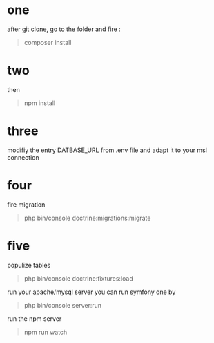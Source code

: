 # one
after git clone, go to the folder and fire :
> composer install

# two
then
> npm install

# three
modifiy the entry DATBASE_URL from .env file and adapt it to your msl connection

# four
fire migration
> php bin/console doctrine:migrations:migrate

# five
populize tables
> php bin/console doctrine:fixtures:load


run your apache/mysql server
you can run symfony one by
> php bin/console server:run

run the npm server
> npm run watch

